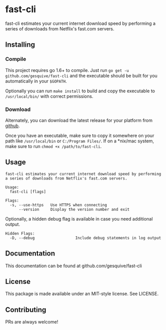 # fast-cli

fast-cli estimates your current internet download speed by performing a series of downloads from Netflix's fast.com servers.


## Installing

### Compile
This project requires go 1.6+ to compile. Just run `go get -u github.com/gesquive/fast-cli` and the executable should be built for you automatically in your `$GOPATH`.

Optionally you can run `make install` to build and copy the executable to `/usr/local/bin/` with correct permissions.

### Download
Alternately, you can download the latest release for your platform from [github](https://github.com/gesquive/fast-cli/releases).

Once you have an executable, make sure to copy it somewhere on your path like `/usr/local/bin` or `C:/Program Files/`.
If on a \*nix/mac system, make sure to run `chmod +x /path/to/fast-cli`.

## Usage

```console
fast-cli estimates your current internet download speed by performing a series of downloads from Netflix's fast.com servers.

Usage:
  fast-cli [flags]

Flags:
  -s, --use-https   Use HTTPS when connecting
      --version     Display the version number and exit
```
Optionally, a hidden debug flag is available in case you need additional output.
```console
Hidden Flags:
  -D, --debug                  Include debug statements in log output
```

## Documentation

This documentation can be found at github.com/gesquive/fast-cli

## License

This package is made available under an MIT-style license. See LICENSE.

## Contributing

PRs are always welcome!
